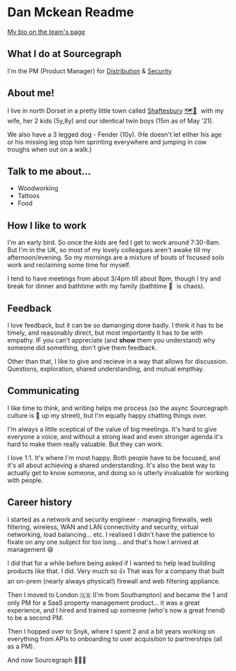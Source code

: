 # Dan Mckean Readme

[My bio on the team's page](../../company/team/index.md##dan-mckean-he-him)

## What I do at Sourcegraph

I'm the PM (Product Manager) for [Distribution](../../engineering/distribution/index.md) & [Security](../../engineering/cloud/security/index.md)

## About me!

I live in north Dorset in a pretty little town called [Shaftesbury](https://www.shaftesburytourism.co.uk/) [🗺️🔗](https://www.google.com/maps/place/Shaftesbury/@51.0075245,-2.2003362,15z) with my wife, her 2 kids (5y,8y) and our identical twin boys (15m as of May '21).

We also have a 3 legged dog - Fender (10y). (He doesn't let either his age or his missing leg stop him sprinting everywhere and jumping in cow troughs when out on a walk.)

## Talk to me about...

- Woodworking
- Tattoos
- Food

## How I like to work

I'm an early bird. So once the kids are fed I get to work around 7:30-8am. But I'm in the UK, so most of my lovely colleagues aren't awake till my afternoon/evening. So my mornings are a mixture of bouts of focused solo work and reclaiming some time for myself.

I tend to have meetings from about 3/4pm till about 8pm, though I try and break for dinner and bathtime with my family (bathtime 🛀 is chaos).

## Feedback

I love feedback, but it can be so damanging done badly. I think it has to be timely, and reasonably direct, but most importantly it has to be with empathy. IF you can't appreciate (and **show** them you understand) why someone did something, don't give them feedback.

Other than that, I like to give and recieve in a way that allows for discussion. Questions, exploration, shared understanding, and mutual empthay.

## Communicating

I like time to think, and writing helps me process (so the async Sourcegraph culture is 💯 up my street), but I'm equally happy chatting things over.

I'm always a little sceptical of the value of big meetings. It's hard to give everyone a voice, and without a strong lead and even stronger agenda it's hard to make them really valuable. But they can work.

I love 1:1. It's where I'm most happy. Both people have to be focused, and it's all about achieving a shared understanding. It's also the best way to actually get to know someone, and doing so is utterly invaluable for working with people.

## Career history

I started as a network and security engineer - managing firewalls, web filtering, wireless, WAN and LAN connectivity and security, virtual networking, load balancing... etc. I realised I didn't have the patience to fixate on any one subject for too long... and that's how I arrived at management 😆

I did that for a while before being asked if I wanted to help lead building products like that. I did. Very much so 👍 That was for a company that built an on-prem (nearly always physical!) firewall and web filtering appliance.

Then I moved to London 🇬🇧 (I'm from Southampton) and became the 1 and only PM for a SaaS property management product... it was a great experience, and I hired and trained up someone (who's now a great friend) to be a second PM.

Then I hopped over to Snyk, where I spent 2 and a bit years working on everything from APIs to onboarding to user acquisition to partnerships (all as a PM).

And now Sourcegraph 🎉🎉🎉
